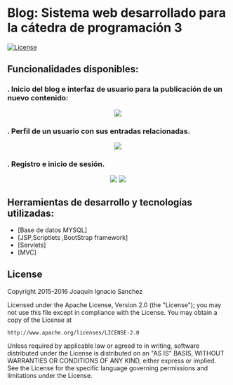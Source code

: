 # Blog: Sistema web desarrollado para la cátedra de programación 3
[![License](https://img.shields.io/badge/license-Apache%202-blue.svg)](https://www.apache.org/licenses/LICENSE-2.0)

Funcionalidades disponibles:
--------

### . Inicio del blog e interfaz de usuario para la publicación de un nuevo contenido:


<p align="center">
  <img src="https://cloud.githubusercontent.com/assets/13476233/20731905/1ab3ee52-b66b-11e6-8e76-1126b3e21be6.png" />
</p>  


### . Perfil de un usuario con sus entradas relacionadas. 


<p align="center">
  <img src="https://cloud.githubusercontent.com/assets/13476233/20731907/1ae7b552-b66b-11e6-820a-0e275eab33f9.png" />
</p>  



### . Registro e inicio de sesión. 


<p align="center">
  <img src="https://cloud.githubusercontent.com/assets/13476233/20731906/1ab69d96-b66b-11e6-8356-809332ab943a.png"  />
  <img src="https://cloud.githubusercontent.com/assets/13476233/20731908/1ae86c68-b66b-11e6-8174-22c42b8948f4.png" />

</p>  










Herramientas de desarrollo y tecnologías utilizadas:
--------

 * [Base de datos MYSQL]
 * [JSP,Scriptlets ,BootStrap framework]
 * [Servlets]
 * [MVC]

 
 
 
 
 
 License
-------

Copyright 2015-2016 Joaquín Ignacio Sanchez

Licensed under the Apache License, Version 2.0 (the "License");
you may not use this file except in compliance with the License.
You may obtain a copy of the License at

    http://www.apache.org/licenses/LICENSE-2.0

Unless required by applicable law or agreed to in writing, software
distributed under the License is distributed on an "AS IS" BASIS,
WITHOUT WARRANTIES OR CONDITIONS OF ANY KIND, either express or implied.
See the License for the specific language governing permissions and
limitations under the License.
